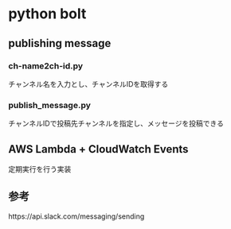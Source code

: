 # python bolt 

## publishing message
### ch-name2ch-id.py
チャンネル名を入力とし、チャンネルIDを取得する  

### publish_message.py
チャンネルIDで投稿先チャンネルを指定し、メッセージを投稿できる  

## AWS Lambda + CloudWatch Events
定期実行を行う実装



参考  
---
<publishing message>
https://api.slack.com/messaging/sending
